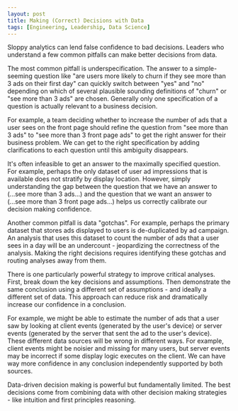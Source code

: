 ```yaml
---
layout: post
title: Making (Correct) Decisions with Data
tags: [Engineering, Leadership, Data Science]
---
```

<script> 
  (function(i,s,o,g,r,a,m){i['GoogleAnalyticsObject']=r;i[r]=i[r]||function(){
  (i[r].q=i[r].q||[]).push(arguments)},i[r].l=1*new Date();a=s.createElement(o),
  m=s.getElementsByTagName(o)[0];a.async=1;a.src=g;m.parentNode.insertBefore(a,m)
  })(window,document,'script','https://www.google-analytics.com/analytics.js','ga');

  ga('create', 'UA-82391879-1', 'auto');
  ga('send', 'pageview');

</script>

<!-- Many key technical decisions are informed by data. Unfortunately data is hard.  -->

Sloppy analytics can lend false confidence to bad decisions. Leaders who understand a few common pitfalls can make better decisions from data.

The most common pitfall is underspecification. The answer to a simple-seeming question like "are users more likely to churn if they see more than 3 ads on their first day" can quickly switch between "yes" and "no" depending on which of several plausible sounding definitions of "churn" or "see more than 3 ads" are chosen. Generally only one specification of a question is actually relevant to a business decision.

For example, a team deciding whether to increase the number of ads that a user sees on the front page should refine the question from "see more than 3 ads" to "see more than 3 front page ads" to get the right answer for their business problem. We can get to the right specification by adding clarifications to each question until this ambiguity disappears.

It's often infeasible to get an answer to the maximally specified question. For example, perhaps the only dataset of user ad impressions that is available does not stratify by display location. However, simply understanding the gap between the question that we have an answer to (...see more than 3 ads...) and the question that we want an answer to (...see more than 3 front page ads...) helps us correctly calibrate our decision making confidence.

<!-- (see [this article](https://danshiebler.com/2017-10-29-lying-with-data/) for several examples). -->

Another common pitfall is data "gotchas". For example, perhaps the primary dataset that stores ads displayed to users is de-duplicated by ad campaign. An analysis that uses this dataset to count the number of ads that a user sees in a day will be an undercount - jeopardizing the correctness of the analysis. Making the right decisions requires identifying these gotchas and routing analyses away from them.

There is one particularly powerful strategy to improve critical analyses. First, break down the key decisions and assumptions. Then demonstrate the same conclusion using a different set of assumptions - and ideally a different set of data. This approach can reduce risk and dramatically increase our confidence in a conclusion.

For example, we might be able to estimate the number of ads that a user saw by looking at client events (generated by the user's device) or server events (generated by the server that sent the ad to the user's device). These different data sources will be wrong in different ways. For example, client events might be noisier and missing for many users, but server events may be incorrect if some display logic executes on the client. We can have way more confidence in any conclusion independently supported by both sources. 

Data-driven decision making is powerful but fundamentally limited. The best decisions come from combining data with other decision making strategies - like intuition and first principles reasoning.